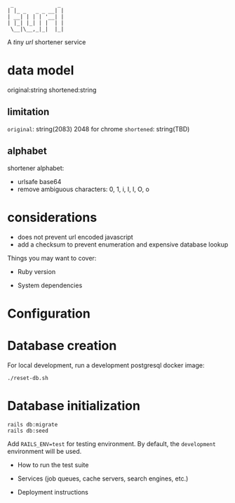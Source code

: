 ```
 _              _
| |_ _   _ _ __| |
| __| | | | '__| |
| |_| |_| | |  | |
 \__|\__,_|_|  |_|
```

A *t*iny *url* shortener service

data model
==========

original:string
shortened:string

limitation
----------

`original`: string(2083) 2048 for chrome
`shortened`: string(TBD)

alphabet
--------

shortener alphabet:

- urlsafe base64
- remove ambiguous characters: 0, 1, i, I, l, O, o

considerations
==============

- does not prevent url encoded javascript
- add a checksum to prevent enumeration and expensive database lookup

Things you may want to cover:

* Ruby version

* System dependencies

Configuration
=============

Database creation
=================

For local development, run a development postgresql docker image:

    ./reset-db.sh

Database initialization
=======================

    rails db:migrate
    rails db:seed

Add `RAILS_ENV=test` for testing environment. By default, the `development` environment will be used.

* How to run the test suite

* Services (job queues, cache servers, search engines, etc.)

* Deployment instructions
